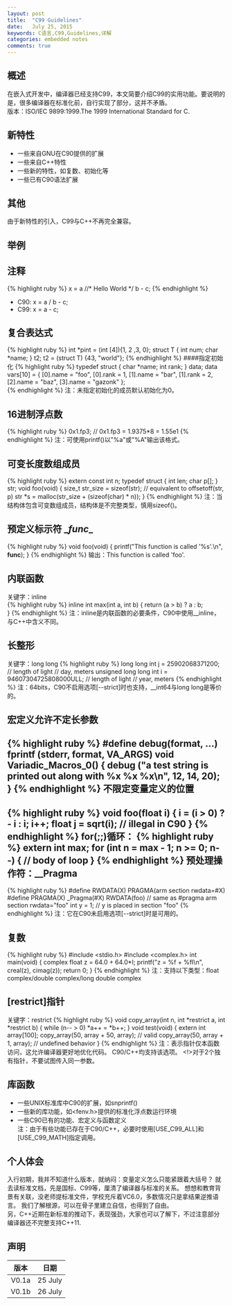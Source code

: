 ```yaml
---
layout: post
title:  "C99 Guidelines"
date:   July 25, 2015
keywords: C语言,C99,Guidelines,详解
categories: embedded notes
comments: true
---
```


概述
------------------------------------
在嵌入式开发中，编译器已经支持C99，本文简要介绍C99的实用功能。要说明的是，很多编译器在标准化前，自行实现了部分，这并不矛盾。		
版本：ISO/IEC 9899:1999.The 1999 International Standard for C.

新特性
------------------------------------
- 一些来自GNU在C90提供的扩展
- 一些来自C++特性
- 一些新的特性，如复数、初始化等
- 一些已有C90语法扩展

其他
------------------------------------
由于新特性的引入，C99与C++不再完全兼容。

举例
------------------------------------
注释
------------------------------------
{% highlight ruby %}
 x = a //* Hello World */ b
    - c;
{% endhighlight %}
* C90: x = a / b - c;
* C99: x = a - c;

复合表达式
------------------------------------
{% highlight ruby %}
int *pint = (int [4]){1, 2 ,3, 0};
struct T
{
   int  num;
   char *name;
} t2;
t2 = (struct T) {43, "world"};
{% endhighlight %}
####指定初始化
{% highlight ruby %}
typedef struct
{
    char *name;
    int  rank;
} data;
data vars[10] = { [0].name = "foo", [0].rank = 1,
                  [1].name = "bar", [1].rank = 2,
                  [2].name = "baz", 
                  [3].name = "gazonk" };    
{% endhighlight %}
注：未指定初始化的成员默认初始化为0。

16进制浮点数
------------------------------------
{% highlight ruby %}
0x1.fp3; // 0x1.fp3 = 1.9375*8 = 1.55e1
{% endhighlight %}
注：可使用printf()以"%a"或"%A"输出该格式。

可变长度数组成员
------------------------------------
{% highlight ruby %}
extern const int n;
typedef struct
{
    int len;
    char p[];
} str;
void foo(void)
{
    size_t str_size = sizeof(str);  // equivalent to offsetoff(str, p)
    str *s = malloc(str_size + (sizeof(char) * n));
}
{% endhighlight %}
注：当结构体包含可变数组成员，结构体是不完整类型，慎用sizeof()。

预定义标示符 \__func__
------------------------------------
{% highlight ruby %}
void foo(void)
{
    printf("This function is called '%s'.\n", __func__);
}
{% endhighlight %}
输出：This function is called 'foo'.

内联函数
------------------------------------
关键字：inline	
{% highlight ruby %}
inline int max(int a, int b)
{
    return (a > b) ? a : b;    
}
{% endhighlight %}
注：inline是内联函数的必要条件，C90中使用__inline，与C++中含义不同。

长整形
------------------------------------
关键字：long long
{% highlight ruby %}
long long int j = 25902068371200;                // length of light
                                                 // day, meters
unsigned long long int i = 94607304725808000ULL; // length of light
                                                 // year, meters
{% endhighlight %}
注：64bits，C90不启用选项[--strict]时也支持，__int64与long long是等价的。

宏定义允许不定长参数
------------------------------------
{% highlight ruby %}
#define debug(format, ...) fprintf (stderr, format, __VA_ARGS__)
void Variadic_Macros_0()
{
    debug ("a test string is printed out along with %x %x %x\n", 12, 14, 20);
}
{% endhighlight %}
不限定变量定义的位置
------------------------------------
{% highlight ruby %}
void foo(float i)
{
    i = (i > 0) ? - i : i;
    i++;
    float j = sqrt(i);    // illegal in C90
}
{% endhighlight %}
for(;;)循环：
{% highlight ruby %}
extern int max;
for (int n = max - 1; n >= 0; n--)
{
    // body of loop
}
{% endhighlight %}
预处理操作符：__Pragma
------------------------------------

{% highlight ruby %}
#define RWDATA(X) PRAGMA(arm section rwdata=#X)
#define PRAGMA(X) _Pragma(#X)
RWDATA(foo)  // same as #pragma arm section rwdata="foo"
int y = 1;   // y is placed in section "foo"
{% endhighlight %}
注：它在C90未启用选项[--strict]时是可用的。

复数
------------------------------------
{% highlight ruby %}
#include <stdio.h>
#include <complex.h>
int main(void)
{
    complex float z = 64.0 + 64.0*I;
    printf("z = %f + %fI\n", creal(z), cimag(z));
    return 0;
}
{% endhighlight %}
注：支持以下类型：float complex/double complex/long double complex

[restrict]指针
------------------------------------
关键字：restrict
{% highlight ruby %}
void copy_array(int n, int *restrict a, int *restrict b)
{
    while (n-- > 0)
    *a++ = *b++;
}
void test(void)
{
    extern int array[100];
    copy_array(50, array + 50, array);    // valid
    copy_array(50, array + 1, array);     // undefined behavior
}
{% endhighlight %}
注：表示指针仅本函数访问，这允许编译器更好地优化代码。 C90/C++均支持该选项。
<!>对于2个独有指针，不要试图传入同一参数。

库函数
------------------------------------
- 一些UNIX标准库中C90的扩展，如snprintf()
- 一些新的库功能，如\<fenv.h>提供的标准化浮点数运行环境
- 一些C90已有的功能、宏定义与函数定义	  
注：由于有些功能已存在于C90/C++，必要时使用[USE_C99_ALL]和[USE_C99_MATH]指定调用。

个人体会
------------------------------------
入行初期，我并不知道什么版本，就纳闷：变量定义怎么只能紧跟着大括号？
就去读标准文档，先是国标、C99等，厘清了编译器与标准的关系。
想想和教育背景有关联，没老师提标准文件，学校充斥着VC6.0，多数情况只是拿结果逆推语言。
我们了解根源，可以在骨子里建立自信，也得到了自由。	  
另，C++近期在新标准的推动下，表现强劲，大家也可以了解下，不过注意部分编译器还不完整支持C++11.

声明
------------------------------------

|    版本    |   日期    |
|:---------:|:---------:|
|   V0.1a   |  25 July  |
|   V0.1b   |  26 July  |